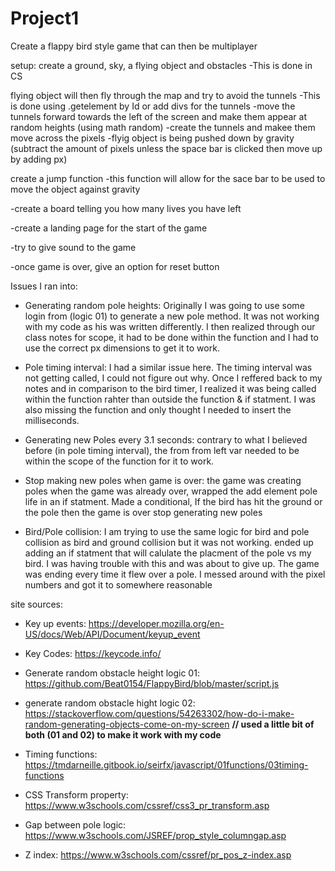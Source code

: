# Project1
Create a flappy bird style game that can then be multiplayer

setup:
create a ground, sky, a flying object and obstacles 
-This is done in CS

flying object will then fly through the map and try to avoid the tunnels
-This is done using .getelement by Id or add divs for the tunnels 
-move the tunnels  forward towards the left of the screen and make them appear at random heights (using math random)
-create the tunnels and makee them move across the pixels 
-flyig object is being pushed down by gravity (subtract the amount of pixels unless the space bar is clicked then move up by adding px)

create a jump function
-this function will allow for the sace bar to be used to move the object against gravity

-create a board telling you how many lives you have left

-create a landing page for the start of the game

-try to give sound to the game

-once game is over, give an option for reset button



Issues I ran into:
- Generating random pole heights:
Originally I was going to use some login from (logic 01) to generate a new pole method. It was not working with my code as his was written differently. I then realized through our class notes for scope, it had to be done within the function and I had to use the correct px dimensions to get it to work.

- Pole timing interval:
I had a similar issue here. The timing interval was not getting called, I could not figure out why. Once I reffered back to my notes and in comparison to the bird timer, I realized it was being called within the function rahter than outside the function & if statment. I was also missing the function and only thought I needed to insert the milliseconds.

- Generating new Poles every 3.1 seconds:
contrary to what I believed before (in pole timing interval), the from from left var needed to be within the scope of the function for it to work. 

- Stop making new poles when game is over:
the game was creating poles when the game was already over, wrapped the add element pole life in an if statment. Made a conditional, If the bird has hit the ground or the pole then the game is over stop generating new poles

- Bird/Pole collision:
I am trying to use the same logic for bird and pole collision as bird and ground collision but it was not working. ended up adding an if statment that will calulate the placment of the pole vs my bird. I was having trouble with this and was about to give up. The game was ending every time it flew over a pole. I messed around with the pixel numbers  and got it to somewhere reasonable





site sources:
- Key up events: https://developer.mozilla.org/en-US/docs/Web/API/Document/keyup_event
- Key Codes: https://keycode.info/
- Generate random obstacle height logic 01: 
https://github.com/Beat0154/FlappyBird/blob/master/script.js
- generate random obstacle hight logic 02:
https://stackoverflow.com/questions/54263302/how-do-i-make-random-generating-objects-come-on-my-screen
**// used a little bit of both (01 and 02) to make it work with my code**

- Timing functions: https://tmdarneille.gitbook.io/seirfx/javascript/01functions/03timing-functions
- CSS Transform property: https://www.w3schools.com/cssref/css3_pr_transform.asp
- Gap between pole logic: https://www.w3schools.com/JSREF/prop_style_columngap.asp
- Z index: https://www.w3schools.com/cssref/pr_pos_z-index.asp
